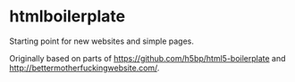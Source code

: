 # htmlboilerplate

Starting point for new websites and simple pages.  

Originally based on parts of https://github.com/h5bp/html5-boilerplate and http://bettermotherfuckingwebsite.com/.
